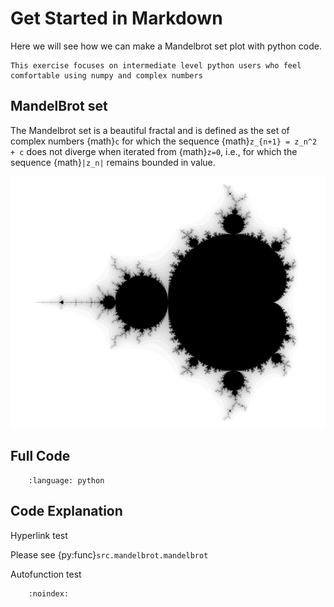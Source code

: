 
# Get Started in Markdown

Here we will see how we can make a Mandelbrot set plot with python code.

``` {Important}
This exercise focuses on intermediate level python users who feel comfortable using numpy and complex numbers
```

## MandelBrot set

The Mandelbrot set is a beautiful fractal and is defined as the set of complex numbers {math}`c` for which the sequence {math}`z_{n+1} = z_n^2 + c` does not diverge when iterated from {math}`z=0`, i.e., for which the sequence {math}`|z_n|` remains bounded in value.

![Mandelbrot set](./_static/get-started/mandel1s.jpg)

## Full Code

```{literalinclude} ../src/mandelbrot.py
    :language: python
```

## Code Explanation

Hyperlink test

Please see {py:func}`src.mandelbrot.mandelbrot`

Autofunction test

``` {autofunction} src.mandelbrot.mandelbrot
    :noindex:
```

